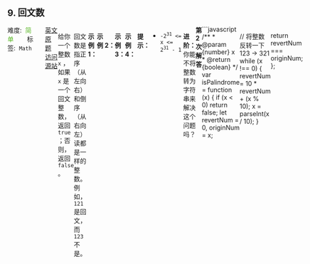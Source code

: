 <div style="font-size: 20px; margin-bottom: 15px; font-weight: bold;">9. 回文数</div>
<div style="display: flex; font-size: 14px; justify-content: space-between;"><div><span style="margin-right: 30px;">难度:&nbsp;&nbsp;<label style="color: rgb(90, 183, 38);">简单</label></span><span style="margin-right: 30px;">标签:&nbsp;&nbsp;<code>Math</code></span></div><div><span style="margin-right: 15px;"><a href="https://leetcode.com/problems/palindrome-number/">英文原题</a></span><span><a href="https://leetcode-cn.com/problems/palindrome-number/">访问源站</a></span></div>
<hr style="height: 1px; margin: 1em 0px;" />
<p>给你一个整数 <code>x</code> ，如果 <code>x</code> 是一个回文整数，返回 <code>true</code> ；否则，返回 <code>false</code> 。</p>

<p>回文数是指正序（从左向右）和倒序（从右向左）读都是一样的整数。例如，<code>121</code> 是回文，而 <code>123</code> 不是。</p>

<p> </p>

<p><strong>示例 1：</strong></p>

<pre>
<strong>输入：</strong>x = 121
<strong>输出：</strong>true
</pre>

<p><strong>示例 2：</strong></p>

<pre>
<strong>输入：</strong>x = -121
<strong>输出：</strong>false
<strong>解释：</strong>从左向右读, 为 -121 。 从右向左读, 为 121- 。因此它不是一个回文数。
</pre>

<p><strong>示例 3：</strong></p>

<pre>
<strong>输入：</strong>x = 10
<strong>输出：</strong>false
<strong>解释：</strong>从右向左读, 为 01 。因此它不是一个回文数。
</pre>

<p><strong>示例 4：</strong></p>

<pre>
<strong>输入：</strong>x = -101
<strong>输出：</strong>false
</pre>

<p> </p>

<p><strong>提示：</strong></p>

<ul>
	<li><code>-2<sup>31</sup> &lt;= x &lt;= 2<sup>31</sup> - 1</code></li>
</ul>

<p> </p>

<p><strong>进阶：</strong>你能不将整数转为字符串来解决这个问题吗？</p>

<hr style="height: 1px; margin: 1em 0px;" />
<strong>第2次解答</strong>
```javascript
/**
 * @param {number} x
 * @return {boolean}
 */
var isPalindrome = function (x) {
  if (x < 0) return false;
  let revertNum = 0,
    originNum = x;

  // 将整数反转一下 123 -> 321
  while (x !== 0) {
    revertNum = 10 * revertNum + (x % 10);
    x = parseInt(x / 10);
  }

  return revertNum === originNum;
};
```
<hr style="height: 1px; margin: 1em 0px;" />
<strong>第1次解答</strong>
```javascript

/**
 * @param {number} x
 * @return {boolean}
 */
// var isPalindrome = function (x) {
//   // 负数始终为 false
//   if (x < 0) return false;
//   // 123 -> '123' -> ['1','2','3'] -> ['3', '2', '1'] -> '321' -> 321
//   return parseInt(x.toString().split("").reverse().join("")) === x;
// };

/**
 * @param {number} x
 * @return {boolean}
 */
var isPalindrome = function (x) {
  // 暂存一份 x ，防止丢失后无法比较
  const y = x;
  // 负数始终为 false
  if (x < 0) return false;

  // 下面即为常规的求回文数方法，与【0007】整数反转 类似
  let num = 0;

  while (x) {
    num = num * 10 + (x % 10);
    x = parseInt(x / 10);
  }

  return y === num;
};

```